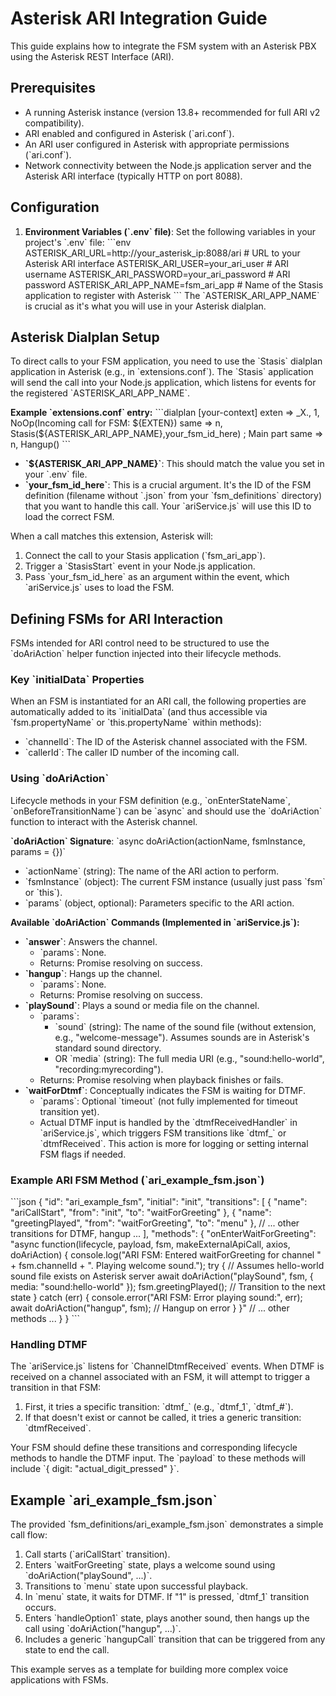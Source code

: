 # Asterisk ARI Integration Guide

This guide explains how to integrate the FSM system with an Asterisk PBX using the Asterisk REST Interface (ARI).

## Prerequisites

*   A running Asterisk instance (version 13.8+ recommended for full ARI v2 compatibility).
*   ARI enabled and configured in Asterisk (\`ari.conf\`).
*   An ARI user configured in Asterisk with appropriate permissions (\`ari.conf\`).
*   Network connectivity between the Node.js application server and the Asterisk ARI interface (typically HTTP on port 8088).

## Configuration

1.  **Environment Variables (\`.env\` file)**:
    Set the following variables in your project's \`.env\` file:
    \`\`\`env
    ASTERISK_ARI_URL=http://your_asterisk_ip:8088/ari  # URL to your Asterisk ARI interface
    ASTERISK_ARI_USER=your_ari_user                   # ARI username
    ASTERISK_ARI_PASSWORD=your_ari_password             # ARI password
    ASTERISK_ARI_APP_NAME=fsm_ari_app                 # Name of the Stasis application to register with Asterisk
    \`\`\`
    The \`ASTERISK_ARI_APP_NAME\` is crucial as it's what you will use in your Asterisk dialplan.

## Asterisk Dialplan Setup

To direct calls to your FSM application, you need to use the \`Stasis\` dialplan application in Asterisk (e.g., in \`extensions.conf\`). The \`Stasis\` application will send the call into your Node.js application, which listens for events for the registered \`ASTERISK_ARI_APP_NAME\`.

**Example \`extensions.conf\` entry:**
\`\`\`dialplan
[your-context]
exten => _X., 1, NoOp(Incoming call for FSM: \${EXTEN})
  same => n, Stasis(\${ASTERISK_ARI_APP_NAME},your_fsm_id_here) ; Main part
  same => n, Hangup()
\`\`\`

*   **\`\${ASTERISK_ARI_APP_NAME}\`**: This should match the value you set in your \`.env\` file.
*   **\`your_fsm_id_here\`**: This is a crucial argument. It's the ID of the FSM definition (filename without \`.json\` from your \`fsm_definitions\` directory) that you want to handle this call. Your \`ariService.js\` will use this ID to load the correct FSM.

When a call matches this extension, Asterisk will:
1.  Connect the call to your Stasis application (\`fsm_ari_app\`).
2.  Trigger a \`StasisStart\` event in your Node.js application.
3.  Pass \`your_fsm_id_here\` as an argument within the event, which \`ariService.js\` uses to load the FSM.

## Defining FSMs for ARI Interaction

FSMs intended for ARI control need to be structured to use the \`doAriAction\` helper function injected into their lifecycle methods.

### Key \`initialData\` Properties

When an FSM is instantiated for an ARI call, the following properties are automatically added to its \`initialData\` (and thus accessible via \`fsm.propertyName\` or \`this.propertyName\` within methods):
*   \`channelId\`: The ID of the Asterisk channel associated with the FSM.
*   \`callerId\`: The caller ID number of the incoming call.

### Using \`doAriAction\`

Lifecycle methods in your FSM definition (e.g., \`onEnterStateName\`, \`onBeforeTransitionName\`) can be \`async\` and should use the \`doAriAction\` function to interact with the Asterisk channel.

**\`doAriAction\` Signature**: \`async doAriAction(actionName, fsmInstance, params = {})\`
*   \`actionName\` (string): The name of the ARI action to perform.
*   \`fsmInstance\` (object): The current FSM instance (usually just pass \`fsm\` or \`this\`).
*   \`params\` (object, optional): Parameters specific to the ARI action.

**Available \`doAriAction\` Commands (Implemented in \`ariService.js\`):**

*   **\`answer\`**: Answers the channel.
    *   \`params\`: None.
    *   Returns: Promise resolving on success.
*   **\`hangup\`**: Hangs up the channel.
    *   \`params\`: None.
    *   Returns: Promise resolving on success.
*   **\`playSound\`**: Plays a sound or media file on the channel.
    *   \`params\`:
        *   \`sound\` (string): The name of the sound file (without extension, e.g., "welcome-message"). Assumes sounds are in Asterisk's standard sound directory.
        *   OR \`media\` (string): The full media URI (e.g., "sound:hello-world", "recording:myrecording").
    *   Returns: Promise resolving when playback finishes or fails.
*   **\`waitForDtmf\`**: Conceptually indicates the FSM is waiting for DTMF.
    *   \`params\`: Optional \`timeout\` (not fully implemented for timeout transition yet).
    *   Actual DTMF input is handled by the \`dtmfReceivedHandler\` in \`ariService.js\`, which triggers FSM transitions like \`dtmf_<digit>\` or \`dtmfReceived\`. This action is more for logging or setting internal FSM flags if needed.

### Example ARI FSM Method (\`ari_example_fsm.json\`)

\`\`\`json
{
  "id": "ari_example_fsm",
  "initial": "init",
  "transitions": [
    { "name": "ariCallStart", "from": "init", "to": "waitForGreeting" },
    { "name": "greetingPlayed", "from": "waitForGreeting", "to": "menu" },
    // ... other transitions for DTMF, hangup ...
  ],
  "methods": {
    "onEnterWaitForGreeting": "async function(lifecycle, payload, fsm, makeExternalApiCall, axios, doAriAction) {
        console.log(\"ARI FSM: Entered waitForGreeting for channel \" + fsm.channelId + \". Playing welcome sound.\");
        try {
            // Assumes hello-world sound file exists on Asterisk server
            await doAriAction(\"playSound\", fsm, { media: \"sound:hello-world\" });
            fsm.greetingPlayed(); // Transition to the next state
        } catch (err) {
            console.error(\"ARI FSM: Error playing sound:\", err);
            await doAriAction(\"hangup\", fsm); // Hangup on error
        }
    }"
    // ... other methods ...
  }
}
\`\`\`

### Handling DTMF

The \`ariService.js\` listens for \`ChannelDtmfReceived\` events. When DTMF is received on a channel associated with an FSM, it will attempt to trigger a transition in that FSM:
1.  First, it tries a specific transition: \`dtmf_<digit>\` (e.g., \`dtmf_1\`, \`dtmf_#\`).
2.  If that doesn't exist or cannot be called, it tries a generic transition: \`dtmfReceived\`.

Your FSM should define these transitions and corresponding lifecycle methods to handle the DTMF input. The \`payload\` to these methods will include \`{ digit: "actual_digit_pressed" }\`.

## Example \`ari_example_fsm.json\`

The provided \`fsm_definitions/ari_example_fsm.json\` demonstrates a simple call flow:
1.  Call starts (\`ariCallStart\` transition).
2.  Enters \`waitForGreeting\` state, plays a welcome sound using \`doAriAction("playSound", ...)\`.
3.  Transitions to \`menu\` state upon successful playback.
4.  In \`menu\` state, it waits for DTMF. If "1" is pressed, \`dtmf_1\` transition occurs.
5.  Enters \`handleOption1\` state, plays another sound, then hangs up the call using \`doAriAction("hangup", ...)\`.
6.  Includes a generic \`hangupCall\` transition that can be triggered from any state to end the call.

This example serves as a template for building more complex voice applications with FSMs.
